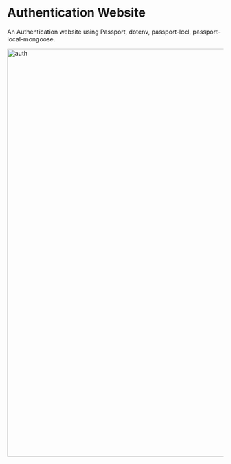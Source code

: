 # Authentication Website
An Authentication website using Passport, dotenv, passport-locl, passport-local-mongoose.

<img width="947" alt="auth" src="https://user-images.githubusercontent.com/55085115/112923078-35f80500-912b-11eb-9b3a-30fe3e5e34d7.PNG">
